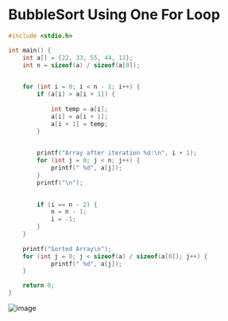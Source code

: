 # BubbleSort Using One For Loop

```c
#include <stdio.h>

int main() {
    int a[] = {22, 33, 55, 44, 11};
    int n = sizeof(a) / sizeof(a[0]);

    
    for (int i = 0; i < n - 1; i++) {
        if (a[i] > a[i + 1]) {
            
            int temp = a[i];
            a[i] = a[i + 1];
            a[i + 1] = temp;
        }

        
        printf("Array after iteration %d:\n", i + 1);
        for (int j = 0; j < n; j++) {
            printf(" %d", a[j]);
        }
        printf("\n");

        
        if (i == n - 2) {
            n = n - 1; 
            i = -1;    
        }
    }
    
    printf("Sorted Array\n");
    for (int j = 0; j < sizeof(a) / sizeof(a[0]); j++) {
            printf(" %d", a[j]);
    }

    return 0;
}
```


![image](https://github.com/user-attachments/assets/f0af9aba-115a-4666-94d6-eec0e444ca2e)

